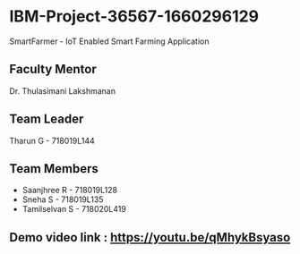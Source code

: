 # IBM-Project-36567-1660296129
SmartFarmer - IoT Enabled Smart Farming Application

## Faculty Mentor
Dr. Thulasimani Lakshmanan

## Team Leader
Tharun G - 718019L144

## Team Members
- Saanjhree R - 718019L128
- Sneha S - 718019L135
- Tamilselvan S - 718020L419

## Demo video link : https://youtu.be/qMhykBsyaso
